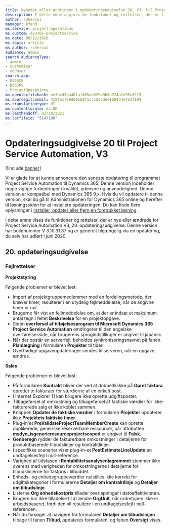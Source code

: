 ```yaml
---
title: Nyheder eller ændringer i opdateringsudgivelse 20, V3, til Project Service Automation
description: I dette emne angives de funktioner og rettelser, der er tilgængelige i opdateringsudgivelse 20 til Project Service Automation, V3
author: ruhercul
manager: kfend
ms.service: project-operations
ms.custom: dyn365-projectservice
ms.date: 06/12/2020
ms.topic: article
ms.author: ruhercul
audience: Admin
search.audienceType:
- admin
- customizer
- enduser
search.app:
- D365CE
- D365PS
- ProjectOperations
ms.openlocfilehash: ee3be43da401af405ab329b9b5a724a2e95c0219
ms.sourcegitcommit: 418fa1fe9d605b8faccc2d5dee1b04b4e753f194
ms.translationtype: HT
ms.contentlocale: da-DK
ms.lasthandoff: 02/10/2021
ms.locfileid: "5147106"
---
```

# <a name="project-service-automation-update-release-20-v3"></a>Opdateringsudgivelse 20 til Project Service Automation, V3

[!include [banner](../includes/psa-now-project-operations.md)]

Vi er glade for at kunne annoncere den seneste opdatering til programmet Project Service Automation til Dynamics 365. Denne version indeholder nogle vigtige forbedringer i kvalitet, ydeevne og anvendelighed. Denne version er kompatibel med Dynamics 365 9.x. Hvis du vil opdatere til denne version, skal du gå til Administrationen for Dynamics 365 online og herefter til løsningssiden for at installere opdateringen. Du kan finde flere oplysninger i [Installer, opdater eller fjern en foretrukket løsning](https://docs.microsoft.com/power-platform/admin/install-remove-preferred-solution).

I dette emne vises de funktioner og rettelser, der er nye eller ændrede for Project Service Automation V3, 20. opdateringsudgivelse. Denne version har buildnummer V 3.10.31.37 og er generelt tilgængelig via en opdatering, du selv har udført i juni 2020.

## <a name="update-release-20"></a>20. opdateringsudgivelse

### <a name="bug-fixes"></a>Fejlrettelser

**Projektstyring**

Følgende problemer er blevet løst:

- Import af projektgruppemedlemmer med en fordelingsmetode, der kræver timer, resulterer i en utydelig fejlmeddelelse, når de angivne timer er nul.
- Brugerne får vist en fejlmeddelelse om, at der er indsat et maksimum antal tegn i feltet **Beskrivelse** for en projektopgave.
- Siden **overførsel af tilføjelsesprogram til Microsoft Dynamics 365 Project Service Automation** omdirigerer til den engelske overførelsesside, når brugerens sprogindstillinger er angivet til japansk.
- Når der opstår en serverfejl, beholdes synkroniseringsnavnet på fanen **Planlægning** i formularen **Projekter** til tider.
- Overflødige opgaveopdateringer sendes til serveren, når en opgave ændres.

**Sales**

Følgende problemer er blevet løst:

- På formularen **Kontrakt** bliver der ved at dobbeltklikke på **Opret faktura** oprettet to fakturaer for værdierne af en enkelt post.
- I Internet Explorer 11 kan brugere ikke oprette udgiftsposter.
- Tilbageførsel af omkostning og tilbageførsel af faktiske værdier for ikke-fakturerede salg er ikke koblet sammen.
- Knappen **Opdater de faktiske værdier** i formularen **Projekter** opdaterer ikke **Projektets faktiske timer**.
- Plug-in'et **PreValidateProjectTeamMemberCreate** kan oprette duplikerede, generiske reserverbare ressourcer, når attributten **msdyn_isgenericresourceprojectscoped** er angivet til **Falsk**.
- **Genberegn** rydder de fakturerbare omkostninger i detaljerne for produktbaserede tilbudslinjer og kontraktlinjer.
- I specifikke scenarier viser plug-in-et **PostEstimateLineUpdate** en undtagelsesfejl i null-reference.
- Varighed af tidsfasen i **Rentabilitetsanalysediagrammet** stemmer ikke overens med varigheden for omkostningerne i detaljerne for tilbudslinjerne for fastpris i tilbuddet.
- Enheds- og enhedsgruppeværdier nulstilles ikke korrekt for udgiftskategorier i formularerne **Detaljer om kontraktlinje** og **Detaljer om tilbudslinje**.
- Listerne **Org enhedskostpris** tillader overlapninger i datoeffektiviteten.
- Brugere har ikke tilladelse til at ændre **OrgUnit**, når ordretypen ikke er arbejdsbaseret, fordi den vil resultere i en undtagelsesfejl i null-referencen.
- Når du forsøger at navigere fra formularen **Detaljer om tilbudslinjen** tilbage til fanen **Tilbud**, opdateres formularen, og fanen **Oversigt** vises.
